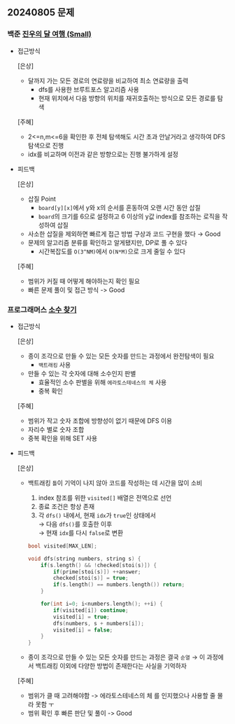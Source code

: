## 20240805 문제

### 백준 [진우의 달 여행 (Small)](https://www.acmicpc.net/problem/17484)

- 접근방식

  [은상]
  - 달까지 가는 모든 경로의 연료량을 비교하여 최소 연료량을 출력
    - dfs를 사용한 브루트포스 알고리즘 사용
    - 현재 위치에서 다음 방향의 위치를 재귀호출하는 방식으로 모든 경로를 탐색
  
  [주혜]
  - 2<=n,m<=6을 확인한 후 전체 탐색해도 시간 초과 안날거라고 생각하여 DFS 탐색으로 진행
  - idx를 비교하며 이전과 같은 방향으로는 진행 불가하게 설정

- 피드백

  [은상]
  - 삽질 Point
    - `board[y][x]`에서 y와 x의 순서를 혼동하여 오랜 시간 동안 삽질
    - `board`의 크기를 6으로 설정하고 6 이상의 y값 index를 참조하는 로직을 작성하여 삽질
  - 사소한 삽질을 제외하면 빠르게 접근 방법 구상과 코드 구현을 했다 → Good
  - 문제의 알고리즘 분류를 확인하고 알게됐지만, DP로 풀 수 있다
    - 시간복잡도를 `O(3^NM)`에서 `O(N*M)`으로 크게 줄일 수 있다
  
  [주혜]
  - 범위가 커질 때 어떻게 해야하는지 확인 필요
  - 빠른 문제 풀이 및 접근 방식 -> Good


### 프로그래머스 [소수 찾기](https://school.programmers.co.kr/learn/courses/30/lessons/42839)

- 접근방식

  [은상]
  - 종이 조각으로 만들 수 있는 모든 숫자를 만드는 과정에서 완전탐색이 필요
    - `백트래킹` 사용
  - 만들 수 있는 각 숫자에 대해 소수인지 판별
    - 효율적인 소수 판별을 위해 `에라토스테네스의 체` 사용
    - 중복 확인

  [주혜]
  - 범위가 작고 숫자 조합에 방향성이 없기 때문에 DFS 이용
  - 자리수 별로 숫자 조합
  - 중복 확인을 위해 SET 사용
  
- 피드백

  [은상]
  - 백트래킹 `틀`이 기억이 나지 않아 코드를 작성하는 데 시간을 많이 소비
    1. index 참조를 위한 `visited[]` 배열은 전역으로 선언
    2. 종료 조건은 항상 존재
    3. 각 `dfs()` 내에서, 현재 `idx`가 `true`인 상태에서<br>
        → 다음 `dfs()`를 호출한 이후<br>
        → 현재 `idx`를 다시 `false`로 변환
        

    ```cpp
    bool visited[MAX_LEN];

    void dfs(string numbers, string s) {
        if(s.length() && !checked[stoi(s)]) {
            if(prime[stoi(s)]) ++answer;
            checked[stoi(s)] = true;
            if(s.length() == numbers.length()) return;
        }

        for(int i=0; i<numbers.length(); ++i) {
            if(visited[i]) continue;
            visited[i] = true;
            dfs(numbers, s + numbers[i]);
            visited[i] = false;
        }
    }
    ```

  - 종이 조각으로 만들 수 있는 모든 숫자를 만드는 과정은 결국 `순열` → 이 과정에서 백트래킹 이외에 다양한 방법이 존재한다는 사실을 기억하자
  
  [주혜]
  - 범위가 클 때 고려해야함 -> 에라토스테네스의 체 를 인지했으나 사용할 줄 몰라 못함 ㅜ
  - 범위 확인 후 빠른 판단 및 풀이 -> Good
  
  

